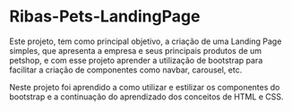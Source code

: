 # Ribas-Pets-LandingPage

Este projeto, tem como principal objetivo, a criação de uma Landing Page simples, que apresenta a empresa e seus principais produtos de um petshop, e com esse projeto aprender a utilização de bootstrap para facilitar a criação de componentes como navbar, carousel, etc.

Neste projeto foi aprendido a como utilizar e estilizar os componentes do bootstrap e a continuação do aprendizado dos conceitos de HTML e CSS.